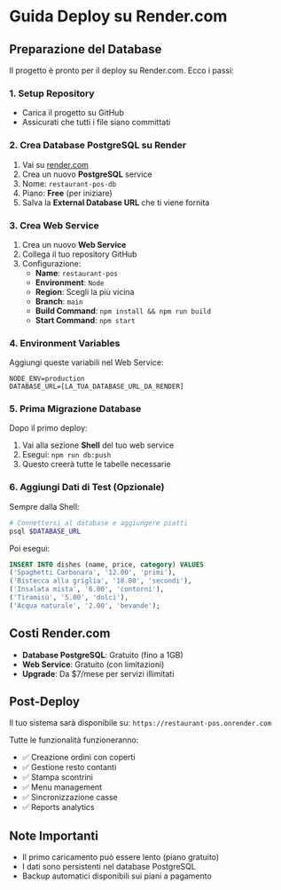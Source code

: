 # Guida Deploy su Render.com

## Preparazione del Database

Il progetto è pronto per il deploy su Render.com. Ecco i passi:

### 1. Setup Repository
- Carica il progetto su GitHub
- Assicurati che tutti i file siano committati

### 2. Crea Database PostgreSQL su Render
1. Vai su [render.com](https://render.com)
2. Crea un nuovo **PostgreSQL** service
3. Nome: `restaurant-pos-db`
4. Piano: **Free** (per iniziare)
5. Salva la **External Database URL** che ti viene fornita

### 3. Crea Web Service
1. Crea un nuovo **Web Service**
2. Collega il tuo repository GitHub
3. Configurazione:
   - **Name**: `restaurant-pos`
   - **Environment**: `Node`
   - **Region**: Scegli la più vicina
   - **Branch**: `main`
   - **Build Command**: `npm install && npm run build`
   - **Start Command**: `npm start`

### 4. Environment Variables
Aggiungi queste variabili nel Web Service:
```
NODE_ENV=production
DATABASE_URL=[LA_TUA_DATABASE_URL_DA_RENDER]
```

### 5. Prima Migrazione Database
Dopo il primo deploy:
1. Vai alla sezione **Shell** del tuo web service
2. Esegui: `npm run db:push`
3. Questo creerà tutte le tabelle necessarie

### 6. Aggiungi Dati di Test (Opzionale)
Sempre dalla Shell:
```bash
# Connettersi al database e aggiungere piatti
psql $DATABASE_URL
```

Poi esegui:
```sql
INSERT INTO dishes (name, price, category) VALUES 
('Spaghetti Carbonara', '12.00', 'primi'),
('Bistecca alla griglia', '18.00', 'secondi'),
('Insalata mista', '6.00', 'contorni'),
('Tiramisù', '5.00', 'dolci'),
('Acqua naturale', '2.00', 'bevande');
```

## Costi Render.com
- **Database PostgreSQL**: Gratuito (fino a 1GB)
- **Web Service**: Gratuito (con limitazioni)
- **Upgrade**: Da $7/mese per servizi illimitati

## Post-Deploy
Il tuo sistema sarà disponibile su:
`https://restaurant-pos.onrender.com`

Tutte le funzionalità funzioneranno:
- ✅ Creazione ordini con coperti
- ✅ Gestione resto contanti
- ✅ Stampa scontrini
- ✅ Menu management
- ✅ Sincronizzazione casse
- ✅ Reports analytics

## Note Importanti
- Il primo caricamento può essere lento (piano gratuito)
- I dati sono persistenti nel database PostgreSQL
- Backup automatici disponibili sui piani a pagamento